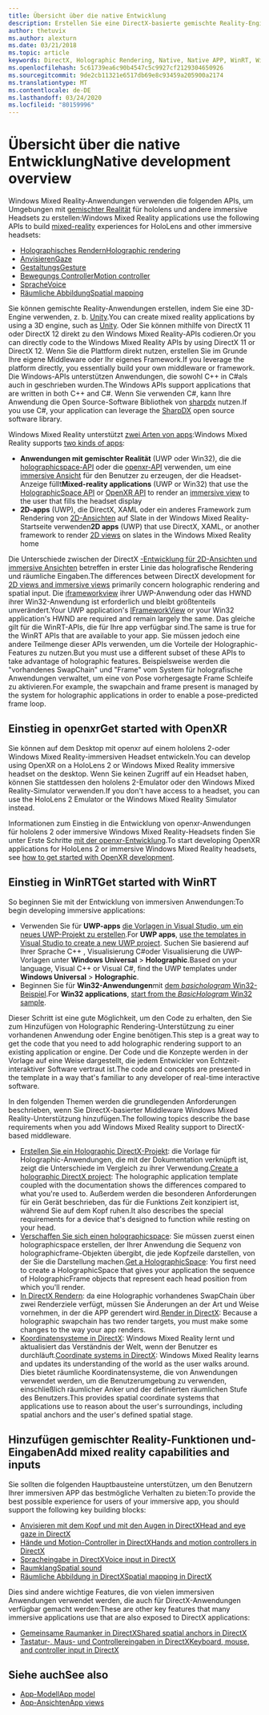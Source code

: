 ```yaml
---
title: Übersicht über die native Entwicklung
description: Erstellen Sie eine DirectX-basierte gemischte Reality-Engine, indem Sie die Windows Mixed Reality-APIs direkt verwenden.
author: thetuvix
ms.author: alexturn
ms.date: 03/21/2018
ms.topic: article
keywords: DirectX, Holographic Rendering, Native, Native APP, WinRT, WinRT-APP, Plattform-APIs, benutzerdefinierte Engine, Middleware
ms.openlocfilehash: 5c61739ea6c90b4547c5c9927cf2129304650926
ms.sourcegitcommit: 9de2cb11321e6517db69e8c93459a205900a2174
ms.translationtype: MT
ms.contentlocale: de-DE
ms.lasthandoff: 03/24/2020
ms.locfileid: "80159996"
---
```

# <a name="native-development-overview"></a><span data-ttu-id="8b9bf-104">Übersicht über die native Entwicklung</span><span class="sxs-lookup"><span data-stu-id="8b9bf-104">Native development overview</span></span>

<span data-ttu-id="8b9bf-105">Windows Mixed Reality-Anwendungen verwenden die folgenden APIs, um Umgebungen mit [gemischter Realität](mixed-reality.md) für hololens und andere immersive Headsets zu erstellen:</span><span class="sxs-lookup"><span data-stu-id="8b9bf-105">Windows Mixed Reality applications use the following APIs to build [mixed-reality](mixed-reality.md) experiences for HoloLens and other immersive headsets:</span></span>

 - [<span data-ttu-id="8b9bf-106">Holographisches Rendern</span><span class="sxs-lookup"><span data-stu-id="8b9bf-106">Holographic rendering</span></span>](rendering.md)
 - [<span data-ttu-id="8b9bf-107">Anvisieren</span><span class="sxs-lookup"><span data-stu-id="8b9bf-107">Gaze</span></span>](gaze-and-commit.md)
 - [<span data-ttu-id="8b9bf-108">Gestaltungs</span><span class="sxs-lookup"><span data-stu-id="8b9bf-108">Gesture</span></span>](gaze-and-commit.md#composite-gestures)
 - [<span data-ttu-id="8b9bf-109">Bewegungs Controller</span><span class="sxs-lookup"><span data-stu-id="8b9bf-109">Motion controller</span></span>](motion-controllers.md)
 - [<span data-ttu-id="8b9bf-110">Sprache</span><span class="sxs-lookup"><span data-stu-id="8b9bf-110">Voice</span></span>](voice-input.md)
 - [<span data-ttu-id="8b9bf-111">Räumliche Abbildung</span><span class="sxs-lookup"><span data-stu-id="8b9bf-111">Spatial mapping</span></span>](spatial-mapping.md)

<span data-ttu-id="8b9bf-112">Sie können gemischte Reality-Anwendungen erstellen, indem Sie eine 3D-Engine verwenden, z. b. [Unity](unity-development-overview.md).</span><span class="sxs-lookup"><span data-stu-id="8b9bf-112">You can create mixed reality applications by using a 3D engine, such as [Unity](unity-development-overview.md).</span></span> <span data-ttu-id="8b9bf-113">Oder Sie können mithilfe von DirectX 11 oder DirectX 12 direkt zu den Windows Mixed Reality-APIs codieren.</span><span class="sxs-lookup"><span data-stu-id="8b9bf-113">Or you can directly code to the Windows Mixed Reality APIs by using DirectX 11 or DirectX 12.</span></span> <span data-ttu-id="8b9bf-114">Wenn Sie die Plattform direkt nutzen, erstellen Sie im Grunde Ihre eigene Middleware oder Ihr eigenes Framework.</span><span class="sxs-lookup"><span data-stu-id="8b9bf-114">If you leverage the platform directly, you essentially build your own middleware or framework.</span></span> <span data-ttu-id="8b9bf-115">Die Windows-APIs unterstützen Anwendungen, die sowohl C++ in C#als auch in geschrieben wurden.</span><span class="sxs-lookup"><span data-stu-id="8b9bf-115">The Windows APIs support applications that are written in both C++ and C#.</span></span> <span data-ttu-id="8b9bf-116">Wenn Sie verwenden C#, kann Ihre Anwendung die Open Source-Software Bibliothek von [sharpdx](https://sharpdx.org/) nutzen.</span><span class="sxs-lookup"><span data-stu-id="8b9bf-116">If you use C#, your application can leverage the [SharpDX](https://sharpdx.org/) open source software library.</span></span>

<span data-ttu-id="8b9bf-117">Windows Mixed Reality unterstützt [zwei Arten von apps](app-views.md):</span><span class="sxs-lookup"><span data-stu-id="8b9bf-117">Windows Mixed Reality supports [two kinds of apps](app-views.md):</span></span>
* <span data-ttu-id="8b9bf-118">**Anwendungen mit gemischter Realität** (UWP oder Win32), die die [holographicspace-API](getting-a-holographicspace.md) oder die [openxr-API](openxr.md) verwenden, um eine [immersive Ansicht](app-views.md) für den Benutzer zu erzeugen, der die Headset-Anzeige füllt</span><span class="sxs-lookup"><span data-stu-id="8b9bf-118">**Mixed-reality applications** (UWP or Win32) that use the [HolographicSpace API](getting-a-holographicspace.md) or [OpenXR API](openxr.md) to render an [immersive view](app-views.md) to the user that fills the headset display</span></span>
* <span data-ttu-id="8b9bf-119">**2D-apps** (UWP), die DirectX, XAML oder ein anderes Framework zum Rendering von [2D-Ansichten](app-views.md#2d-views) auf Slate in der Windows Mixed Reality-Startseite verwenden</span><span class="sxs-lookup"><span data-stu-id="8b9bf-119">**2D apps** (UWP) that use DirectX, XAML, or another framework to render [2D views](app-views.md#2d-views) on slates in the Windows Mixed Reality home</span></span>

<span data-ttu-id="8b9bf-120">Die Unterschiede zwischen der DirectX [-Entwicklung für 2D-Ansichten und immersive Ansichten](app-views.md) betreffen in erster Linie das holografische Rendering und räumliche Eingaben.</span><span class="sxs-lookup"><span data-stu-id="8b9bf-120">The differences between DirectX development for [2D views and immersive views](app-views.md) primarily concern holographic rendering and spatial input.</span></span> <span data-ttu-id="8b9bf-121">Die [iframeworkview](https://msdn.microsoft.com/library/windows/apps/windows.applicationmodel.core.iframeworkview.aspx) ihrer UWP-Anwendung oder das HWND ihrer Win32-Anwendung ist erforderlich und bleibt größtenteils unverändert.</span><span class="sxs-lookup"><span data-stu-id="8b9bf-121">Your UWP application's [IFrameworkView](https://msdn.microsoft.com/library/windows/apps/windows.applicationmodel.core.iframeworkview.aspx) or your Win32 application's HWND are required and remain largely the same.</span></span> <span data-ttu-id="8b9bf-122">Das gleiche gilt für die WinRT-APIs, die für Ihre app verfügbar sind.</span><span class="sxs-lookup"><span data-stu-id="8b9bf-122">The same is true for the WinRT APIs that are available to your app.</span></span> <span data-ttu-id="8b9bf-123">Sie müssen jedoch eine andere Teilmenge dieser APIs verwenden, um die Vorteile der Holographic-Features zu nutzen.</span><span class="sxs-lookup"><span data-stu-id="8b9bf-123">But you must use a different subset of these APIs to take advantage of holographic features.</span></span> <span data-ttu-id="8b9bf-124">Beispielsweise werden die "vorhandenes SwapChain" und "Frame" vom System für holografische Anwendungen verwaltet, um eine von Pose vorhergesagte Frame Schleife zu aktivieren.</span><span class="sxs-lookup"><span data-stu-id="8b9bf-124">For example, the swapchain and frame present is managed by the system for holographic applications in order to enable a pose-predicted frame loop.</span></span>

## <a name="get-started-with-openxr"></a><span data-ttu-id="8b9bf-125">Einstieg in openxr</span><span class="sxs-lookup"><span data-stu-id="8b9bf-125">Get started with OpenXR</span></span>

<span data-ttu-id="8b9bf-126">Sie können auf dem Desktop mit openxr auf einem hololens 2-oder Windows Mixed Reality-immersiven Headset entwickeln.</span><span class="sxs-lookup"><span data-stu-id="8b9bf-126">You can develop using OpenXR on a HoloLens 2 or Windows Mixed Reality immersive headset on the desktop.</span></span>  <span data-ttu-id="8b9bf-127">Wenn Sie keinen Zugriff auf ein Headset haben, können Sie stattdessen den hololens 2-Emulator oder den Windows Mixed Reality-Simulator verwenden.</span><span class="sxs-lookup"><span data-stu-id="8b9bf-127">If you don't have access to a headset, you can use the HoloLens 2 Emulator or the Windows Mixed Reality Simulator instead.</span></span>

<span data-ttu-id="8b9bf-128">Informationen zum Einstieg in die Entwicklung von openxr-Anwendungen für hololens 2 oder immersive Windows Mixed Reality-Headsets finden Sie unter Erste Schritte [mit der openxr-Entwicklung](openxr-getting-started.md).</span><span class="sxs-lookup"><span data-stu-id="8b9bf-128">To start developing OpenXR applications for HoloLens 2 or immersive Windows Mixed Reality headsets, see [how to get started with OpenXR development](openxr-getting-started.md).</span></span>

## <a name="get-started-with-winrt"></a><span data-ttu-id="8b9bf-129">Einstieg in WinRT</span><span class="sxs-lookup"><span data-stu-id="8b9bf-129">Get started with WinRT</span></span>

<span data-ttu-id="8b9bf-130">So beginnen Sie mit der Entwicklung von immersiven Anwendungen:</span><span class="sxs-lookup"><span data-stu-id="8b9bf-130">To begin developing immersive applications:</span></span>
* <span data-ttu-id="8b9bf-131">Verwenden Sie für **UWP-apps** [die Vorlagen in Visual Studio, um ein neues UWP-Projekt zu erstellen](creating-a-holographic-directx-project.md).</span><span class="sxs-lookup"><span data-stu-id="8b9bf-131">For **UWP apps**, [use the templates in Visual Studio to create a new UWP project](creating-a-holographic-directx-project.md).</span></span> <span data-ttu-id="8b9bf-132">Suchen Sie basierend auf Ihrer Sprache C++ , Visualisierung C#oder Visualisierung die UWP-Vorlagen unter **Windows Universal** > **Holographic**.</span><span class="sxs-lookup"><span data-stu-id="8b9bf-132">Based on your language, Visual C++ or Visual C#, find the UWP templates under **Windows Universal** > **Holographic**.</span></span>
* <span data-ttu-id="8b9bf-133">Beginnen Sie für **Win32-Anwendungen**mit [dem *basichologram* Win32-Beispiel](creating-a-holographic-directx-project.md#creating-a-win32-project).</span><span class="sxs-lookup"><span data-stu-id="8b9bf-133">For **Win32 applications**, [start from the *BasicHologram* Win32 sample](creating-a-holographic-directx-project.md#creating-a-win32-project).</span></span>

<span data-ttu-id="8b9bf-134">Dieser Schritt ist eine gute Möglichkeit, um den Code zu erhalten, den Sie zum Hinzufügen von Holographic Rendering-Unterstützung zu einer vorhandenen Anwendung oder Engine benötigen.</span><span class="sxs-lookup"><span data-stu-id="8b9bf-134">This step is a great way to get the code that you need to add holographic rendering support to an existing application or engine.</span></span> <span data-ttu-id="8b9bf-135">Der Code und die Konzepte werden in der Vorlage auf eine Weise dargestellt, die jedem Entwickler von Echtzeit-interaktiver Software vertraut ist.</span><span class="sxs-lookup"><span data-stu-id="8b9bf-135">The code and concepts are presented in the template in a way that's familiar to any developer of real-time interactive software.</span></span>

<span data-ttu-id="8b9bf-136">In den folgenden Themen werden die grundlegenden Anforderungen beschrieben, wenn Sie DirectX-basierter Middleware Windows Mixed Reality-Unterstützung hinzufügen.</span><span class="sxs-lookup"><span data-stu-id="8b9bf-136">The following topics describe the base requirements when you add Windows Mixed Reality support to DirectX-based middleware.</span></span>

* <span data-ttu-id="8b9bf-137">[Erstellen Sie ein Holographic DirectX-Projekt](creating-a-holographic-directx-project.md): die Vorlage für Holographic-Anwendungen, die mit der Dokumentation verknüpft ist, zeigt die Unterschiede im Vergleich zu ihrer Verwendung.</span><span class="sxs-lookup"><span data-stu-id="8b9bf-137">[Create a holographic DirectX project](creating-a-holographic-directx-project.md): The holographic application template coupled with the documentation shows the differences compared to what you're used to.</span></span> <span data-ttu-id="8b9bf-138">Außerdem werden die besonderen Anforderungen für ein Gerät beschrieben, das für die Funktions Zeit konzipiert ist, während Sie auf dem Kopf ruhen.</span><span class="sxs-lookup"><span data-stu-id="8b9bf-138">It also describes the special requirements for a device that's designed to function while resting on your head.</span></span>
* <span data-ttu-id="8b9bf-139">[Verschaffen Sie sich einen holographicspace](getting-a-holographicspace.md): Sie müssen zuerst einen holographicspace erstellen, der Ihrer Anwendung die Sequenz von holographicframe-Objekten übergibt, die jede Kopfzeile darstellen, von der Sie die Darstellung machen.</span><span class="sxs-lookup"><span data-stu-id="8b9bf-139">[Get a HolographicSpace](getting-a-holographicspace.md): You first need to create a HolographicSpace that gives your application the sequence of HolographicFrame objects that represent each head position from which you'll render.</span></span>
* <span data-ttu-id="8b9bf-140">[In DirectX Rendern](rendering-in-directx.md): da eine Holographic vorhandenes SwapChain über zwei Renderziele verfügt, müssen Sie Änderungen an der Art und Weise vornehmen, in der die APP gerendert wird.</span><span class="sxs-lookup"><span data-stu-id="8b9bf-140">[Render in DirectX](rendering-in-directx.md): Because a holographic swapchain has two render targets, you must make some changes to the way your app renders.</span></span>
* <span data-ttu-id="8b9bf-141">[Koordinatensysteme in DirectX](coordinate-systems-in-directx.md): Windows Mixed Reality lernt und aktualisiert das Verständnis der Welt, wenn der Benutzer es durchläuft.</span><span class="sxs-lookup"><span data-stu-id="8b9bf-141">[Coordinate systems in DirectX](coordinate-systems-in-directx.md): Windows Mixed Reality learns and updates its understanding of the world as the user walks around.</span></span> <span data-ttu-id="8b9bf-142">Dies bietet räumliche Koordinatensysteme, die von Anwendungen verwendet werden, um die Benutzerumgebung zu verwenden, einschließlich räumlicher Anker und der definierten räumlichen Stufe des Benutzers.</span><span class="sxs-lookup"><span data-stu-id="8b9bf-142">This provides spatial coordinate systems that applications use to reason about the user's surroundings, including spatial anchors and the user's defined spatial stage.</span></span>

## <a name="add-mixed-reality-capabilities-and-inputs"></a><span data-ttu-id="8b9bf-143">Hinzufügen gemischter Reality-Funktionen und-Eingaben</span><span class="sxs-lookup"><span data-stu-id="8b9bf-143">Add mixed reality capabilities and inputs</span></span>

<span data-ttu-id="8b9bf-144">Sie sollten die folgenden Hauptbausteine unterstützen, um den Benutzern Ihrer immersiven APP das bestmögliche Verhalten zu bieten:</span><span class="sxs-lookup"><span data-stu-id="8b9bf-144">To provide the best possible experience for users of your immersive app, you should support the following key building blocks:</span></span>

* [<span data-ttu-id="8b9bf-145">Anvisieren mit dem Kopf und mit den Augen in DirectX</span><span class="sxs-lookup"><span data-stu-id="8b9bf-145">Head and eye gaze in DirectX</span></span>](gaze-in-directx.md)
* [<span data-ttu-id="8b9bf-146">Hände und Motion-Controller in DirectX</span><span class="sxs-lookup"><span data-stu-id="8b9bf-146">Hands and motion controllers in DirectX</span></span>](hands-and-motion-controllers-in-directx.md)
* [<span data-ttu-id="8b9bf-147">Spracheingabe in DirectX</span><span class="sxs-lookup"><span data-stu-id="8b9bf-147">Voice input in DirectX</span></span>](voice-input-in-directx.md)
* [<span data-ttu-id="8b9bf-148">Raumklang</span><span class="sxs-lookup"><span data-stu-id="8b9bf-148">Spatial sound</span></span>](https://docs.microsoft.com/windows/win32/coreaudio/spatial-sound)
* [<span data-ttu-id="8b9bf-149">Räumliche Abbildung in DirectX</span><span class="sxs-lookup"><span data-stu-id="8b9bf-149">Spatial mapping in DirectX</span></span>](spatial-mapping-in-directx.md)

<span data-ttu-id="8b9bf-150">Dies sind andere wichtige Features, die von vielen immersiven Anwendungen verwendet werden, die auch für DirectX-Anwendungen verfügbar gemacht werden:</span><span class="sxs-lookup"><span data-stu-id="8b9bf-150">These are other key features that many immersive applications use that are also exposed to DirectX applications:</span></span>

* [<span data-ttu-id="8b9bf-151">Gemeinsame Raumanker in DirectX</span><span class="sxs-lookup"><span data-stu-id="8b9bf-151">Shared spatial anchors in DirectX</span></span>](shared-spatial-anchors-in-directx.md)
* [<span data-ttu-id="8b9bf-152">Tastatur-, Maus- und Controllereingaben in DirectX</span><span class="sxs-lookup"><span data-stu-id="8b9bf-152">Keyboard, mouse, and controller input in DirectX</span></span>](keyboard-mouse-and-controller-input-in-directx.md)

## <a name="see-also"></a><span data-ttu-id="8b9bf-153">Siehe auch</span><span class="sxs-lookup"><span data-stu-id="8b9bf-153">See also</span></span>
* [<span data-ttu-id="8b9bf-154">App-Modell</span><span class="sxs-lookup"><span data-stu-id="8b9bf-154">App model</span></span>](app-model.md)
* [<span data-ttu-id="8b9bf-155">App-Ansichten</span><span class="sxs-lookup"><span data-stu-id="8b9bf-155">App views</span></span>](app-views.md)
